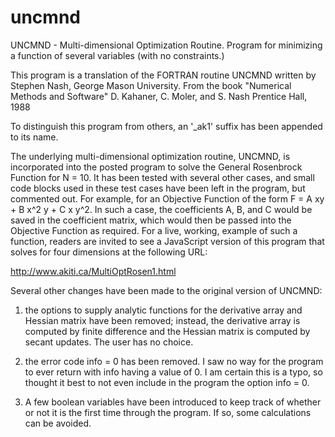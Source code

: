 # uncmnd
UNCMND - Multi-dimensional Optimization Routine.  Program for minimizing a function of several variables (with no constraints.)

This program is a translation of the FORTRAN routine UNCMND written by Stephen Nash, George Mason University.
From the book "Numerical Methods and Software"
D. Kahaner, C. Moler, and S. Nash
Prentice Hall, 1988

To distinguish this program from others, an '_ak1' suffix has been appended to its name.

The underlying multi-dimensional optimization routine, UNCMND, is incorporated into the posted program to solve the General Rosenbrock
Function for N = 10. It has been tested with several other cases, and small code blocks used in these test cases have been left in the
program, but commented out. For example, for an Objective Function of the form F = A xy + B x^2 y + C x y^2. In such a case,
the coefficients A, B, and C would be saved in the coefficient matrix, which would then be passed into the Objective Function as
required. For a live, working, example of such a function, readers are invited to see a JavaScript version of this program that solves for four dimensions at the following URL:

http://www.akiti.ca/MultiOptRosen1.html

Several other changes have been made to the original version of UNCMND:

1) the options to supply analytic functions for the derivative array and Hessian matrix have been removed; instead, the derivative
array is computed by finite difference and the Hessian matrix is computed by secant updates. The user has no choice.

2) the error code info = 0 has been removed. I saw no way for the program to ever return with info having a value of 0.
I am certain this is a typo, so thought it best to not even include in the program the option info = 0.

3) A few boolean variables have been introduced to keep track of whether or not it is the first time through the program. If so,
some calculations can be avoided.
